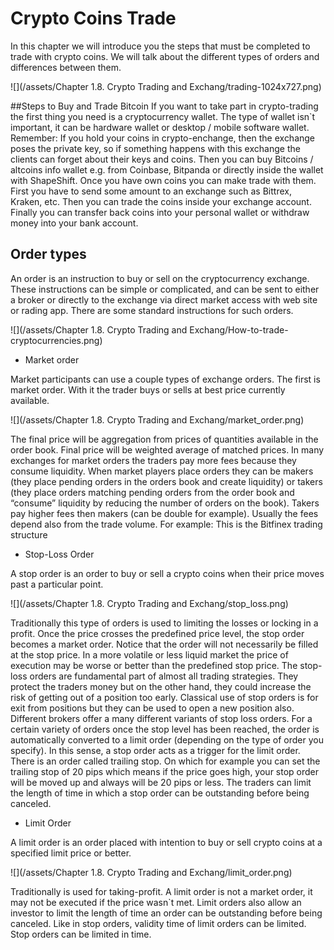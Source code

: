 # Crypto Coins Trade

In this chapter we will introduce you the steps that must be completed to trade with crypto coins. We will talk about the different types of orders and differences between them. 

![](/assets/Chapter 1.8. Crypto Trading and Exchang/trading-1024x727.png)


##Steps to Buy and Trade Bitcoin
If you want to take part in crypto-trading the first thing you need is a cryptocurrency wallet. The type of wallet isn`t important, it can be hardware wallet or desktop / mobile software wallet. 
Remember: If you hold your coins in crypto-enchange, then the exchange poses the private key, so if something happens with this exchange the clients can forget about their keys and coins. 
Then you can buy Bitcoins / altcoins info wallet e.g. from Coinbase, Bitpanda or directly inside the wallet with ShapeShift. 
Once you have own coins you can make trade with them. First you have to send some amount to an exchange such as Bittrex, Kraken, etc. Then you can trade the coins inside your exchange account. Finally you can transfer back coins into your personal wallet or withdraw money into your bank account. 

## Order types
An order is an instruction to buy or sell on the cryptocurrency exchange. These instructions can be simple or complicated, and can be sent to either a broker or directly to the exchange via direct market access with web site or rading app. There are some standard instructions for such orders.

![](/assets/Chapter 1.8. Crypto Trading and Exchang/How-to-trade-cryptocurrencies.png)

- Market order

Market participants can use a couple types of exchange orders. The first is market order. With it the trader buys or sells at best price currently available. 

![](/assets/Chapter 1.8. Crypto Trading and Exchang/market_order.png)


The final price will be aggregation from prices of quantities available in the order book.  Final price will be weighted average of matched prices. In many exchanges for market orders the traders pay more fees because they consume liquidity. When market players place orders they can be makers (they place pending orders in the orders book and create liquidity) or takers (they place orders matching pending orders from the order book and “consume” liquidity by reducing the number of orders on the book). Takers pay higher fees then makers (can be double for example). Usually the fees depend also from the trade volume. 
For example: This is the Bitfinex trading structure





- Stop-Loss Order

A stop order is an order to buy or sell a crypto coins when their price moves past a particular point. 

![](/assets/Chapter 1.8. Crypto Trading and Exchang/stop_loss.png)


Traditionally this type of orders is used to limiting the losses or locking in a profit. Once the price crosses the predefined price level, the stop order becomes a market order. Notice that the order will not necessarily be filled at the stop price. In a more volatile or less liquid market the price of execution may be worse or better than the predefined stop price. The stop-loss orders are fundamental part of almost all trading strategies. They protect the traders money but on the other hand, they could increase the risk of getting out of a position too early. 
Classical use of stop orders is for exit from positions but they can be used to open a new position also. 
Different brokers offer a many different variants of stop loss orders.
For a certain variety of orders once the stop level has been reached, the order is automatically converted to a limit order (depending on the type of order you specify). In this sense, a stop order acts as a trigger for the limit order.
There is an order called trailing stop. On which for example you can set the trailing stop of 20 pips which means if the price goes high, your stop order will be moved up and always will be 20 pips or less. 
The traders can limit the length of time in which a stop order can be outstanding before being canceled.  

- Limit Order

A limit order is an order placed with intention to buy or sell crypto coins at a specified limit price or better. 

![](/assets/Chapter 1.8. Crypto Trading and Exchang/limit_order.png)

Traditionally is used for taking-profit. A limit order is not a market order, it may not be executed if the price wasn`t met. Limit orders also allow an investor to limit the length of time an order can be outstanding before being canceled. 
Like in stop orders, validity time of limit orders can be limited. Stop orders can be limited in time.





